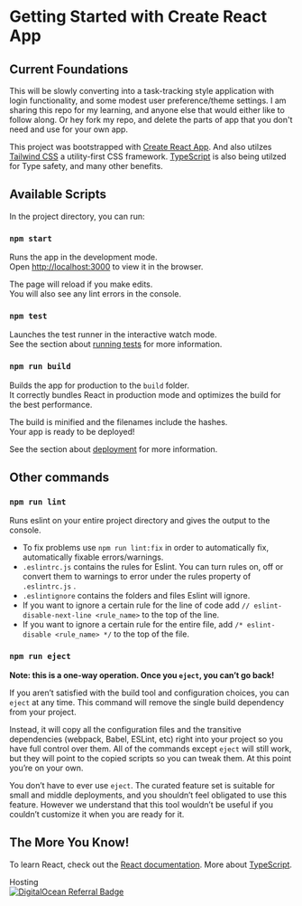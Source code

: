 # Getting Started with Create React App


## Current Foundations
This will be slowly converting into a task-tracking style application with login functionality, and some modest user preference/theme settings. I am sharing this repo for my learning, and anyone else that would either like to follow along. Or hey fork my repo, and delete the parts of app that you don't need and use for your own app.

This project was bootstrapped with [Create React App](https://github.com/facebook/create-react-app). And also utilzes [Tailwind CSS](https://tailwindcss.com/) a utility-first CSS framework. [TypeScript](https://www.typescriptlang.org/) is also being utilzed for Type safety, and many other benefits.

## Available Scripts

In the project directory, you can run:

### `npm start`

Runs the app in the development mode.\
Open [http://localhost:3000](http://localhost:3000) to view it in the browser.

The page will reload if you make edits.\
You will also see any lint errors in the console.

### `npm test`

Launches the test runner in the interactive watch mode.\
See the section about [running tests](https://facebook.github.io/create-react-app/docs/running-tests) for more information.

### `npm run build`

Builds the app for production to the `build` folder.\
It correctly bundles React in production mode and optimizes the build for the best performance.

The build is minified and the filenames include the hashes.\
Your app is ready to be deployed!

See the section about [deployment](https://facebook.github.io/create-react-app/docs/deployment) for more information.

## Other commands

### `npm run lint`

Runs eslint on your entire project directory and gives the output to the console.

- To fix problems use `npm run lint:fix` in order to automatically fix, automatically fixable errors/warnings.
- `.eslintrc.js` contains the rules for Eslint. You can turn rules on, off or convert them to warnings to error under the rules property of `.eslintrc.js` .
- `.eslintignore` contains the folders and files Eslint will ignore.
- If you want to ignore a certain rule for the line of code add `// eslint-disable-next-line <rule_name>` to the top of the line.
- If you want to ignore a certain rule for the entire file, add `/* eslint-disable <rule_name> */` to the top of the file.

### `npm run eject`

**Note: this is a one-way operation. Once you `eject`, you can’t go back!**

If you aren’t satisfied with the build tool and configuration choices, you can `eject` at any time. This command will remove the single build dependency from your project.

Instead, it will copy all the configuration files and the transitive dependencies (webpack, Babel, ESLint, etc) right into your project so you have full control over them. All of the commands except `eject` will still work, but they will point to the copied scripts so you can tweak them. At this point you’re on your own.

You don’t have to ever use `eject`. The curated feature set is suitable for small and middle deployments, and you shouldn’t feel obligated to use this feature. However we understand that this tool wouldn’t be useful if you couldn’t customize it when you are ready for it.

## The More You Know!
To learn React, check out the [React documentation](https://reactjs.org/). More about [TypeScript](https://www.typescriptlang.org/docs/).

Hosting<br>
[![DigitalOcean Referral Badge](https://web-platforms.sfo2.cdn.digitaloceanspaces.com/WWW/Badge%201.svg)](https://www.digitalocean.com/?refcode=8740a4a8f85e&utm_campaign=Referral_Invite&utm_medium=Referral_Program&utm_source=badge)
